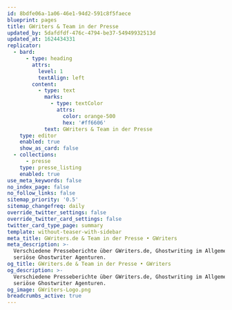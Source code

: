 ```yaml
---
id: 8bdfe06a-1a06-46e1-94d2-591c8f5faece
blueprint: pages
title: GWriters & Team in der Presse
updated_by: 5dafdfdf-476c-4794-be37-54949932513d
updated_at: 1624434331
replicator:
  - bard:
      - type: heading
        attrs:
          level: 1
          textAlign: left
        content:
          - type: text
            marks:
              - type: textColor
                attrs:
                  color: orange-500
                  hex: '#ff6606'
            text: GWriters & Team in der Presse
    type: editor
    enabled: true
    show_as_card: false
  - collections:
      - presse
    type: presse_listing
    enabled: true
use_meta_keywords: false
no_index_page: false
no_follow_links: false
sitemap_priority: '0.5'
sitemap_changefreq: daily
override_twitter_settings: false
override_twitter_card_settings: false
twitter_card_type_page: summary
template: without-teaser-with-sidebar
meta_title: GWriters.de & Team in der Presse • GWriters
meta_description: >-
  Verschiedene Presseberichte über GWriters.de, Ghostwriting im Allgemeinen und
  seriöse Ghostwriter Agenturen.
og_title: GWriters.de & Team in der Presse • GWriters
og_description: >-
  Verschiedene Presseberichte über GWriters.de, Ghostwriting im Allgemeinen und
  seriöse Ghostwriter Agenturen.
og_image: GWriters-Logo.png
breadcrumbs_active: true
---
```

